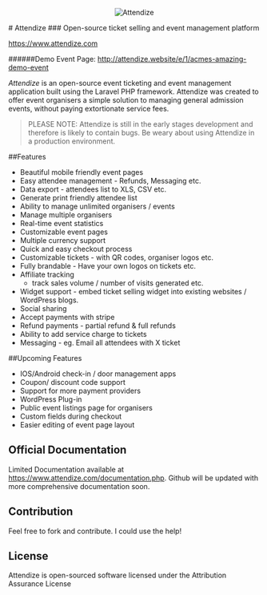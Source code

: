 
<p align="center">
  <img src="https://www.attendize.com/img/logo.png" alt="Attendize"/>
</p>
# Attendize 
### Open-source ticket selling and event management platform

https://www.attendize.com


######Demo Event Page: http://attendize.website/e/1/acmes-amazing-demo-event


*Attendize* is an open-source event ticketing and event management application built using the Laravel PHP framework. Attendize was created to offer event organisers a simple solution to managing general admission events, without paying extortionate service fees.

> PLEASE NOTE: Attendize is still in the early stages development and therefore is likely to contain bugs. Be weary about using Attendize in a production environment. 

##Features
 - Beautiful mobile friendly event pages
 - Easy attendee management - Refunds, Messaging etc.
 - Data export - attendees list to XLS, CSV etc.
 - Generate print friendly attendee list
 - Ability to manage unlimited organisers / events
 - Manage multiple organisers 
 - Real-time event statistics
 - Customizable event pages
 - Multiple currency support
 - Quick and easy checkout process
 - Customizable tickets - with QR codes, organiser logos etc.
 - Fully brandable - Have your own logos on tickets etc.
 - Affiliate tracking
    - track sales volume / number of visits generated etc.
 - Widget support - embed ticket selling widget into existing websites / WordPress blogs. 
 - Social sharing 
 - Accept payments with stripe
 - Refund payments - partial refund & full refunds
 - Ability to add service charge to tickets
 - Messaging - eg. Email all attendees with X ticket
    
##Upcoming Features
 - IOS/Android check-in / door management apps
 - Coupon/ discount code support
 - Support for more payment providers
 - WordPress Plug-in 
 - Public event listings page for organisers
 - Custom fields during checkout
 - Easier editing of event page layout

## Official Documentation

Limited Documentation available at https://www.attendize.com/documentation.php. Github will be updated with more comprehensive documentation soon.


## Contribution

Feel free to fork and contribute. I could use the help!

## License

Attendize is open-sourced software licensed under the Attribution Assurance License
